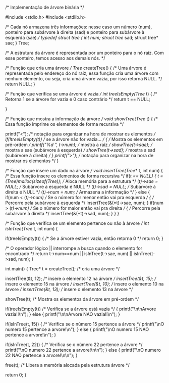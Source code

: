 

/* Implementação de árvore binária */

#include <stdio.h>
#include <stdlib.h>

/* Cada nó armazena três informações:
   nesse caso um número (num),
   ponteiro para subárvore à direita (sad)
   e ponteiro para subárvore à esquerda (sae).*/
typedef struct tree
{
  int num;
  struct tree* sad;
  struct tree* sae;
} Tree;

/* A estrutura da árvore é representada por um ponteiro
   para o nó raiz. Com esse ponteiro, temos acesso aos
   demais nós. */

/* Função que cria uma árvore */
Tree* createTree()
{
  /* Uma árvore é representada pelo endereço do nó raiz,
     essa função cria uma árvore com nenhum elemento,
     ou seja, cria uma árvore vazia, por isso retorna NULL. */
  return NULL;
}

/* Função que verifica se uma árvore é vazia */
int treeIsEmpty(Tree* t)
{
  /* Retorna 1 se a árvore for vazia e 0 caso contrário */
  return t == NULL;

}

/* Função que mostra a informação da árvore */
void showTree(Tree* t)
{
  /* Essa função imprime os elementos de forma recursiva */
  
  printf("<"); /* notação para organizar na hora de mostrar os elementos */
  if(!treeIsEmpty(t)) /* se a árvore não for vazia... */
  {
    /* Mostra os elementos em pré-ordem */
    printf("%d ", t->num); /* mostra a raiz */
    showTree(t->sae); /* mostra a sae (subárvore à esquerda) */
    showTree(t->sad); /* mostra a sad (subárvore à direita) */
  }
  printf(">"); /* notação para organizar na hora de mostrar os elementos */
}

/* Função que insere um dado na árvore */
void insertTree(Tree** t, int num)
{
  /* Essa função insere os elementos de forma recursiva */
  if(*t == NULL)
  {
    *t = (Tree*)malloc(sizeof(Tree)); /* Aloca memória para a estrutura */
    (*t)->sae = NULL; /* Subárvore à esquerda é NULL */
    (*t)->sad = NULL; /* Subárvore à direita é NULL */
    (*t)->num = num; /* Armazena a informação */
  } else {
    if(num < (*t)->num) /* Se o número for menor então vai pra esquerda */
    {
      /* Percorre pela subárvore à esquerda */
      insertTree(&(*t)->sae, num);
    }
    if(num > (*t)->num) /* Se o número for maior então vai pra direita */
    {
      /* Percorre pela subárvore à direita */
      insertTree(&(*t)->sad, num);
    }
  }
}

/* Função que verifica se um elemento pertence ou não à árvore */
int isInTree(Tree* t, int num) {
  
  if(treeIsEmpty(t)) { /* Se a árvore estiver vazia, então retorna 0 */
    return 0;
  }
  
  /* O operador lógico || interrompe a busca quando o elemento for encontrado */
  return t->num==num || isInTree(t->sae, num) || isInTree(t->sad, num);
}

int main()
{
  Tree* t = createTree(); /* cria uma árvore */
  
  insertTree(&t, 12); /* insere o elemento 12 na árvore */
  insertTree(&t, 15); /* insere o elemento 15 na árvore */
  insertTree(&t, 10); /* insere o elemento 10 na árvore */
  insertTree(&t, 13); /* insere o elemento 13 na árvore */
   
  showTree(t); /* Mostra os elementos da árvore em pré-ordem */
  
  if(treeIsEmpty(t)) /* Verifica se a árvore está vazia */
  {
    printf("\n\nArvore vazia!!\n");
  } else {
    printf("\n\nArvore NAO vazia!!\n");
  }
  
  if(isInTree(t, 15)) { /* Verifica se o número 15 pertence a árvore */
    printf("\nO numero 15 pertence a arvore!\n");
  } else {
     printf("\nO numero 15 NAO pertence a arvore!\n");
  }
  
  if(isInTree(t, 22)) { /* Verifica se o número 22 pertence a árvore */
    printf("\nO numero 22 pertence a arvore!\n\n");
  } else {
     printf("\nO numero 22 NAO pertence a arvore!\n\n");
  }
  
  free(t); /* Libera a memória alocada pela estrutura árvore */
  
  return 0;
}
